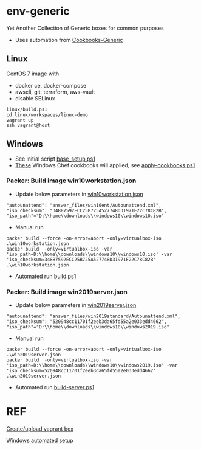 # env-generic
Yet Another Collection of Generic boxes for common purposes

- Uses automation from [Cookbooks-Generic](https://github.com/theprotos/cookbooks-generic.git)

## Linux
CentOS 7 image with
 - docker ce, docker-compose 
 - awscli, git, terraform, aws-vault
 - disable SELinux

```
linux/build.ps1
cd linux/workspaces/linux-demo
vagrant up
ssh vagrant@host
```
 
 
## Windows

- See initial script [base_setup.ps1](windows/template/scripts/base_setup.ps1)
- [These](https://github.com/theprotos/cookbooks-generic.git) Windows Chef cookbooks will applied, see [apply-cookbooks.ps1](windows/template/scripts/apply-cookbooks.ps1)

### Packer: Build image win10workstation.json

- Update below parameters in [win10workstation.json](windows/template/win10workstation.json)

```
"autounattend": "answer_files/win10ent/Autounattend.xml",
"iso_checksum": "34887592ECC25B725A527748D31971F22C78C82B",
"iso_path"="D:\\home\\downloads\\windows10\\windows10.iso"
```

- Manual run

```
packer build --force -on-error=abort -only=virtualbox-iso  .\win10workstation.json
packer build  -only=virtualbox-iso -var 'iso_path=D:\\home\\downloads\\windows10\\windows10.iso' -var 'iso_checksum=34887592ECC25B725A527748D31971F22C78C82B' .\win10workstation.json
```

- Automated run [build.ps1](windows/template/build.ps1)

### Packer: Build image win2019server.json

- Update below parameters in [win2019server.json](windows/template/win2019server.json)

```
"autounattend": "answer_files/win2019standard/Autounattend.xml",
"iso_checksum": "520948cc11701f2eeb3da65fd55a2e033edd4662",
"iso_path"="D:\\home\\downloads\\windows10\\windows2019.iso"
```

- Manual run

```
packer build --force -on-error=abort -only=virtualbox-iso  .\win2019server.json
packer build  -only=virtualbox-iso -var 'iso_path=D:\\home\\downloads\\windows10\\windows2019.iso' -var 'iso_checksum=520948cc11701f2eeb3da65fd55a2e033edd4662' .\win2019server.json
```

- Automated run [build-server.ps1](windows/template/build-server.ps1)


# REF

[Create/upload vagrant box](https://www.vagrantup.com/docs/vagrant-cloud/boxes/create.html)

[Windows automated setup](https://docs.microsoft.com/en-us/windows-hardware/manufacture/desktop/automate-windows-setup)
